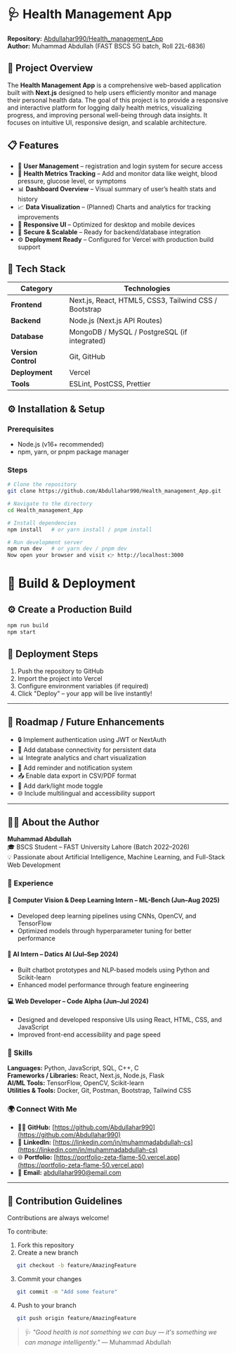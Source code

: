 # 🩺 Health Management App
**Repository:** [Abdullahar990/Health_management_App](https://github.com/Abdullahar990/Health_management_App)  
**Author:** Muhammad Abdullah (FAST BSCS 5G batch, Roll 22L-6836)

## 🚀 Project Overview
The **Health Management App** is a comprehensive web-based application built with **Next.js** designed to help users efficiently monitor and manage their personal health data. The goal of this project is to provide a responsive and interactive platform for logging daily health metrics, visualizing progress, and improving personal well-being through data insights. It focuses on intuitive UI, responsive design, and scalable architecture.

## 📋 Features
- 🧍 **User Management** – registration and login system for secure access  
- 💊 **Health Metrics Tracking** – Add and monitor data like weight, blood pressure, glucose level, or symptoms  
- 📊 **Dashboard Overview** – Visual summary of user’s health stats and history  
- 📈 **Data Visualization** – (Planned) Charts and analytics for tracking improvements  
- 📱 **Responsive UI** – Optimized for desktop and mobile devices  
- 🔐 **Secure & Scalable** – Ready for backend/database integration  
- ⚙️ **Deployment Ready** – Configured for Vercel with production build support  

## 🧰 Tech Stack
| Category | Technologies |
|-----------|--------------|
| **Frontend** | Next.js, React, HTML5, CSS3, Tailwind CSS / Bootstrap |
| **Backend** | Node.js (Next.js API Routes) |
| **Database** | MongoDB / MySQL / PostgreSQL (if integrated) |
| **Version Control** | Git, GitHub |
| **Deployment** | Vercel |
| **Tools** | ESLint, PostCSS, Prettier |



## ⚙️ Installation & Setup
### Prerequisites
- Node.js (v16+ recommended)
- npm, yarn, or pnpm package manager

### Steps
```bash
# Clone the repository
git clone https://github.com/Abdullahar990/Health_management_App.git

# Navigate to the directory
cd Health_management_App

# Install dependencies
npm install   # or yarn install / pnpm install

# Run development server
npm run dev   # or yarn dev / pnpm dev
Now open your browser and visit 👉 http://localhost:3000
```
# 🧪 Build & Deployment

## ⚙️ Create a Production Build
```bash
npm run build
npm start
```

## 🚀 Deployment Steps

1. Push the repository to GitHub
2. Import the project into Vercel
3. Configure environment variables (if required)
4. Click "Deploy" – your app will be live instantly!

---

## 📅 Roadmap / Future Enhancements

* 🔒 Implement authentication using JWT or NextAuth
* 💾 Add database connectivity for persistent data
* 📊 Integrate analytics and chart visualization
* 🔔 Add reminder and notification system
* 📤 Enable data export in CSV/PDF format
* 🌙 Add dark/light mode toggle
* 🌐 Include multilingual and accessibility support

---

## 🧑‍💻 About the Author

**Muhammad Abdullah**  
🎓 BSCS Student – FAST University Lahore (Batch 2022–2026)  
💡 Passionate about Artificial Intelligence, Machine Learning, and Full-Stack Web Development

### 💼 Experience

#### 🧠 Computer Vision & Deep Learning Intern – ML-Bench (Jun–Aug 2025)
* Developed deep learning pipelines using CNNs, OpenCV, and TensorFlow
* Optimized models through hyperparameter tuning for better performance

#### 🤖 AI Intern – Datics AI (Jul–Sep 2024)
* Built chatbot prototypes and NLP-based models using Python and Scikit-learn
* Enhanced model performance through feature engineering

#### 💻 Web Developer – Code Alpha (Jun–Jul 2024)
* Designed and developed responsive UIs using React, HTML, CSS, and JavaScript
* Improved front-end accessibility and page speed

### 🧠 Skills

**Languages:** Python, JavaScript, SQL, C++, C  
**Frameworks / Libraries:** React, Next.js, Node.js, Flask  
**AI/ML Tools:** TensorFlow, OpenCV, Scikit-learn  
**Utilities & Tools:** Docker, Git, Postman, Bootstrap, Tailwind CSS

### 🌍 Connect With Me

* 🧑‍💻 **GitHub:** [https://github.com/Abdullahar990](https://github.com/Abdullahar990)
* 💼 **LinkedIn:** [https://linkedin.com/in/muhammadabdullah-cs](https://linkedin.com/in/muhammadabdullah-cs)
* 🌐 **Portfolio:** [https://portfolio-zeta-flame-50.vercel.app](https://portfolio-zeta-flame-50.vercel.app)
* 📧 **Email:** abdullahar990@email.com

---

## 🤝 Contribution Guidelines

Contributions are always welcome!

To contribute:

1. Fork this repository
2. Create a new branch
```bash
   git checkout -b feature/AmazingFeature
```
3. Commit your changes
```bash
   git commit -m "Add some feature"
```
4. Push to your branch
```bash
   git push origin feature/AmazingFeature
```

> 🩺 *"Good health is not something we can buy — it's something we can manage intelligently."* — Muhammad Abdullah

